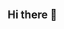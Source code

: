 ## Hi there 👋

<!--
**niamhmwall/niamhmwall** is a ✨ _special_ ✨ repository because its `README.md` (this file) appears on your GitHub profile.

Here are some ideas to get you started:

- 🌱 I’m currently a PhD candidate at the University of Toronto
- ⚡ I am an ecologist in training
- 😄 Pronouns: she/her
- 💬 Ask me about: conservation; turtles of southern Ontario; landscape genetics
-->
